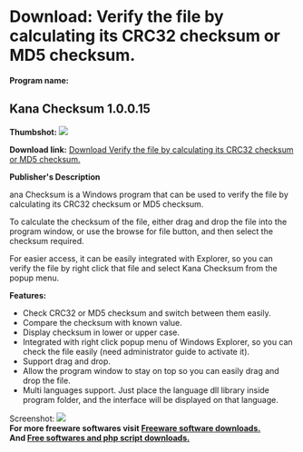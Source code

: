 # Download: Verify the file by calculating its CRC32 checksum or MD5 checksum.

**Program name:**

## Kana Checksum 1.0.0.15

  
**Thumbshot:** ![](http://www.freewarefiles.com/screenshot/kanachecksum_md.gif)   
  
**Download link:** [Download Verify the file by calculating its CRC32 checksum or MD5 checksum.](http://freesoftwares.boysofts.com/Kana-Checksum_program_19026.html)  
  


**Publisher's Description**  
  


ana Checksum is a Windows program that can be used to verify the file by calculating its CRC32 checksum or MD5 checksum. 

To calculate the checksum of the file, either drag and drop the file into the program window, or use the browse for file button, and then select the checksum required.

For easier access, it can be easily integrated with Explorer, so you can verify the file by right click that file and select Kana Checksum from the popup menu.

**Features:**

  * Check CRC32 or MD5 checksum and switch between them easily. 
  * Compare the checksum with known value. 
  * Display checksum in lower or upper case. 
  * Integrated with right click popup menu of Windows Explorer, so you can check the file easily (need administrator guide to activate it). 
  * Support drag and drop. 
  * Allow the program window to stay on top so you can easily drag and drop the file. 
  * Multi languages support. Just place the language dll library inside program folder, and the interface will be displayed on that language. 

  
  
Screenshot: ![](http://www.freewarefiles.com/screenshot/kanachecksum.gif)   
**For more freeware softwares visit [Freeware software downloads.](http://freesoftwares.boysofts.com/)**   
**And [Free softwares and php script downloads.](http://www.boysofts.com/)**
